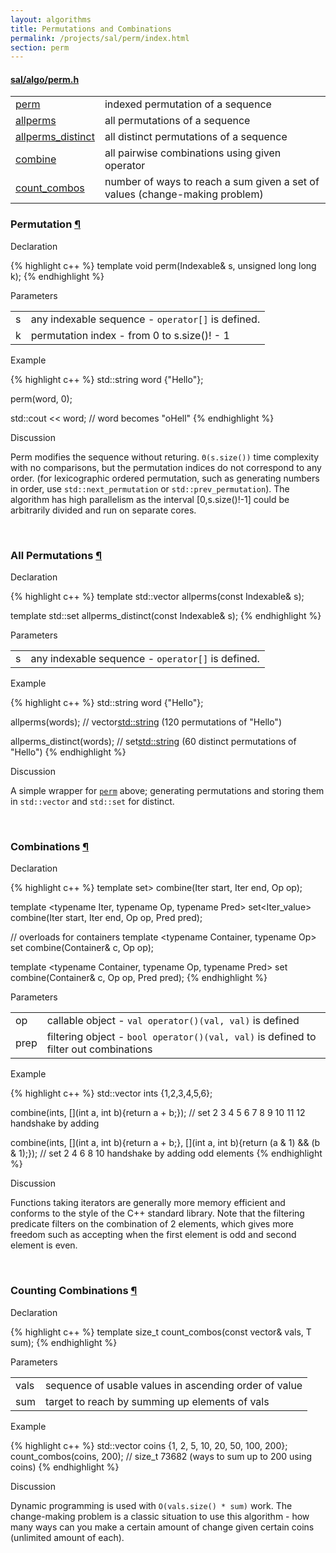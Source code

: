 ```yaml
---
layout: algorithms
title: Permutations and Combinations
permalink: /projects/sal/perm/index.html
section: perm
---
```


#### [sal/algo/perm.h](https://github.com/LemonPi/algo/blob/master/perm.h)

<table class="pretty">
<tr><td><a class="doc-list-name" href="#perm">perm</a></td><td>indexed permutation of a sequence</td></tr>
<tr><td><a class="doc-list-name" href="#allperms">allperms</a></td><td>all permutations of a sequence</td></tr>
<tr><td><a class="doc-list-name" href="#allperms">allperms_distinct</a></td><td>all distinct permutations of a sequence</td></tr>
<tr><td><a class="doc-list-name" href="#combine">combine</a></td><td>all pairwise combinations using given operator</td></tr>
<tr><td><a class="doc-list-name" href="#count_combos">count_combos</a></td><td>number of ways to reach a sum given a set of values (change-making problem)</td></tr>
</table>





<h3 class="anchor doc-header">Permutation <a class="anchor-link" title="permalink to section" href="#perm" name="perm">&para;</a></h3>

<p class="doc-section">Declaration</p>
{% highlight c++ %}
template <typename Indexable>
void perm(Indexable& s, unsigned long long k);
{% endhighlight %}

<p class="doc-section">Parameters</p>
<table class="pretty">
<tr><td>s</td><td>any indexable sequence - <code>operator[]</code> is defined.</td></tr>
<tr><td>k</td><td>permutation index - from 0 to s.size()! - 1</td></tr>
</table>

<p class="doc-section">Example</p>

{% highlight c++ %}
std::string word {"Hello"};

perm(word, 0);

std::cout << word;
// word becomes "oHell"
{% endhighlight %}

<p class="doc-section">Discussion</p>
<div class="text-block">
<p>
	Perm modifies the sequence without returing. <code>Θ(s.size())</code> time complexity with no comparisons, 
	but the permutation indices do not correspond to any order. (for lexicographic ordered permutation,
	such as generating numbers in order, use <code>std::next_permutation</code> or <code>std::prev_permutation</code>). The algorithm has high parallelism as the interval [0,s.size()!-1] could be arbitrarily divided
	and run on separate cores.
</p>
</div>

<br>





<h3 class="anchor doc-header">All Permutations <a class="anchor-link" title="permalink to section" href="#allperms" name="allperms">&para;</a></h3>

<p class="doc-section">Declaration</p>
{% highlight c++ %}
template <typename Indexable>
std::vector<Indexable> allperms(const Indexable& s);

template <typename Indexable>
std::set<Indexable> allperms_distinct(const Indexable& s);
{% endhighlight %}

<p class="doc-section">Parameters</p>
<table class="pretty">
<tr><td>s</td><td>any indexable sequence - <code>operator[]</code> is defined.</td></tr>
</table>

<p class="doc-section">Example</p>

{% highlight c++ %}
std::string word {"Hello"};

allperms(words);
// vector<std::string> (120 permutations of "Hello")

allperms_distinct(words);
// set<std::string> (60 distinct permutations of "Hello")
{% endhighlight %}

<p class="doc-section">Discussion</p>
<div class="text-block">
<p>
	A simple wrapper for <a href="#perm"><code>perm</code></a> above; generating
	permutations and storing them in <code>std::vector</code> and <code>std::set</code> for distinct.
</p>
</div>

<br>




<h3 class="anchor doc-header">Combinations <a class="anchor-link" title="permalink to section" href="#combine" name="combine">&para;</a></h3>

<p class="doc-section">Declaration</p>
{% highlight c++ %}
template <typename Iter, typename Op>
set<Iter_value<Iter>> combine(Iter start, Iter end, Op op);

template <typename Iter, typename Op, typename Pred>
set<Iter_value<Iter>> combine(Iter start, Iter end, Op op, Pred pred);

// overloads for containers
template <typename Container, typename Op>
set<typename Container::value_type> combine(Container& c, Op op);

template <typename Container, typename Op, typename Pred>
set<typename Container::value_type> combine(Container& c, Op op, Pred pred);
{% endhighlight %}

<p class="doc-section">Parameters</p>
<table class="pretty">
<tr><td>op</td><td>callable object - <code>val operator()(val, val)</code> is defined</td></tr>
<tr><td>prep</td><td>filtering object - <code>bool operator()(val, val)</code> is defined to filter out combinations</td></tr>
</table>

<p class="doc-section">Example</p>

{% highlight c++ %}
std::vector<int> ints {1,2,3,4,5,6};

combine(ints, [](int a, int b){return a + b;});
// set<int> 2 3 4 5 6 7 8 9 10 11 12 handshake by adding

combine(ints,
	[](int a, int b){return a + b;},
	[](int a, int b){return (a & 1) && (b & 1);});
// set<int> 2 4 6 8 10 handshake by adding odd elements
{% endhighlight %}

<p class="doc-section">Discussion</p>
<div class="text-block">
<p>
	Functions taking iterators are generally more memory efficient and conforms to the 
	style of the C++ standard library. Note that the filtering predicate filters on
	the combination of 2 elements, which gives more freedom such as accepting when the first
	element is odd and second element is even.
</p>
</div>

<br>




<h3 class="anchor doc-header">Counting Combinations <a class="anchor-link" title="permalink to section" href="#count_combos" name="count_combos">&para;</a></h3>

<p class="doc-section">Declaration</p>
{% highlight c++ %}
template <typename T>
size_t count_combos(const vector<T>& vals, T sum);
{% endhighlight %}

<p class="doc-section">Parameters</p>
<table class="pretty">
<tr><td>vals</td><td>sequence of usable values in ascending order of value</td></tr>
<tr><td>sum</td><td>target to reach by summing up elements of vals</td></tr>
</table>

<p class="doc-section">Example</p>

{% highlight c++ %}
std::vector<int> coins {1, 2, 5, 10, 20, 50, 100, 200};
count_combos(coins, 200);
// size_t 73682 (ways to sum up to 200 using coins)
{% endhighlight %}

<p class="doc-section">Discussion</p>
<div class="text-block">
<p>
	Dynamic programming is used with <code>O(vals.size() * sum)</code> work.
	The change-making problem is a classic situation to use this algorithm - 
	how many ways can you make a certain amount of change given certain coins (unlimited amount of each).
</p>
</div>

<br>